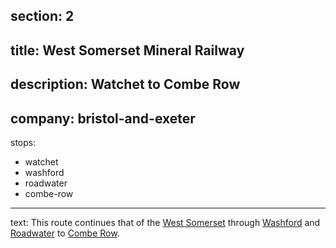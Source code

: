 section: 2
----
title: West Somerset Mineral Railway
----
description: Watchet to Combe Row
----
company: bristol-and-exeter
----
stops:
- watchet
- washford
- roadwater
- combe-row
----
text: This route continues that of the [West Somerset](/routes/taunton-to-watchet) through [Washford](/station/washford) and [Roadwater](/stations/roadwater) to [Combe Row](/stations/combe-row).

